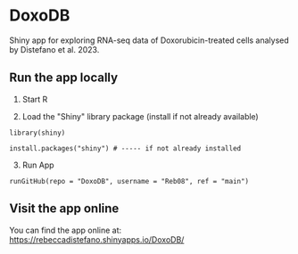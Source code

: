# DoxoDB

Shiny app for exploring RNA-seq data of Doxorubicin-treated cells analysed by Distefano et al. 2023.


## Run the app locally

 1. Start R
 
 2. Load the "Shiny" library package (install if not already available)
 ```
 library(shiny)
 
 install.packages("shiny") # ----- if not already installed
 ```
 
 3. Run App
 
 ```
 runGitHub(repo = "DoxoDB", username = "Reb08", ref = "main")
 ```
 
 ## Visit the app online
 
 You can find the app online at:  https://rebeccadistefano.shinyapps.io/DoxoDB/
